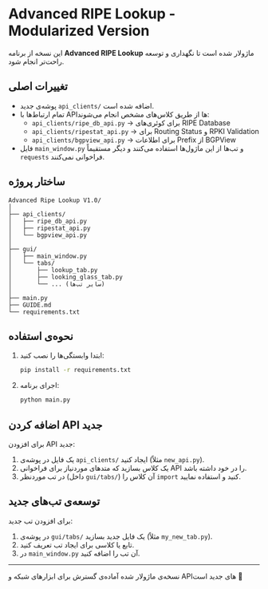 # Advanced RIPE Lookup - Modularized Version

این نسخه از برنامه **Advanced RIPE Lookup** ماژولار شده است تا نگهداری و توسعه راحت‌تر انجام شود.

## تغییرات اصلی

- پوشه‌ی جدید `api_clients/` اضافه شده است.
- تمام ارتباط‌ها با APIها از طریق کلاس‌های مشخص انجام می‌شوند:
  - `api_clients/ripe_db_api.py` → برای کوئری‌های RIPE Database
  - `api_clients/ripestat_api.py` → برای Routing Status و RPKI Validation
  - `api_clients/bgpview_api.py` → برای اطلاعات Prefix از BGPView
- فایل `main_window.py` و تب‌ها از این ماژول‌ها استفاده می‌کنند و دیگر مستقیماً `requests` فراخوانی نمی‌کنند.

## ساختار پروژه

```
Advanced Ripe Lookup V1.0/
│
├── api_clients/
│   ├── ripe_db_api.py
│   ├── ripestat_api.py
│   └── bgpview_api.py
│
├── gui/
│   ├── main_window.py
│   └── tabs/
│       ├── lookup_tab.py
│       ├── looking_glass_tab.py
│       └── ... (سایر تب‌ها)
│
├── main.py
├── GUIDE.md
└── requirements.txt
```

## نحوه‌ی استفاده

1. ابتدا وابستگی‌ها را نصب کنید:
   ```bash
   pip install -r requirements.txt
   ```

2. اجرای برنامه:
   ```bash
   python main.py
   ```

## اضافه کردن API جدید

برای افزودن API جدید:
1. یک فایل در پوشه‌ی `api_clients/` ایجاد کنید (مثلاً `new_api.py`).
2. یک کلاس بسازید که متدهای موردنیاز برای فراخوانی API را در خود داشته باشد.
3. در تب موردنظر (داخل `gui/tabs/`) آن کلاس را `import` کنید و استفاده نمایید.

## توسعه‌ی تب‌های جدید

برای افزودن تب جدید:
1. در پوشه‌ی `gui/tabs/` یک فایل جدید بسازید (مثلاً `my_new_tab.py`).
2. تابع یا کلاسی برای ایجاد تب تعریف کنید.
3. در `main_window.py` آن تب را اضافه کنید.

---

نسخه‌ی ماژولار شده آماده‌ی گسترش برای ابزارهای شبکه و APIهای جدید است 🚀
